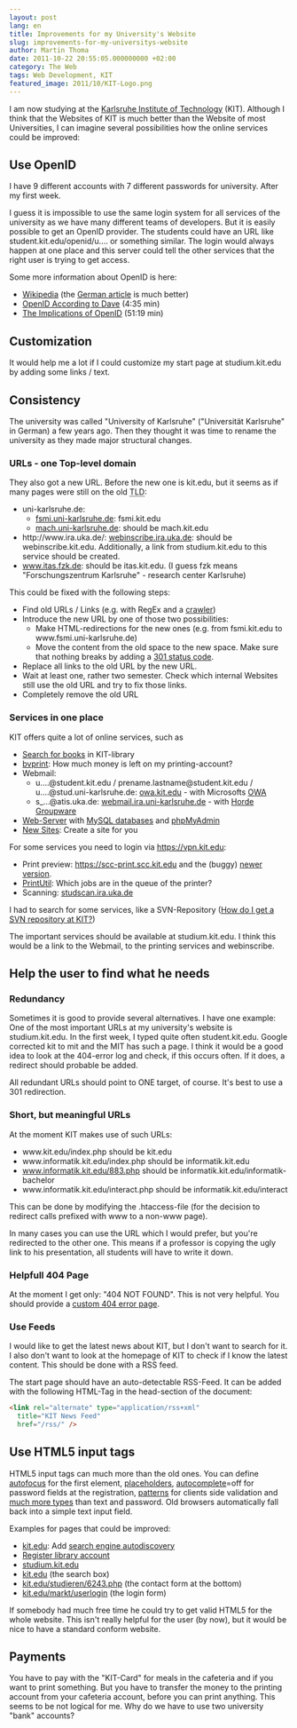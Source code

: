 ```yaml
---
layout: post
lang: en
title: Improvements for my University's Website
slug: improvements-for-my-universitys-website
author: Martin Thoma
date: 2011-10-22 20:55:05.000000000 +02:00
category: The Web
tags: Web Development, KIT
featured_image: 2011/10/KIT-Logo.png
---
```

I am now studying at the <a href="http://en.wikipedia.org/wiki/Karlsruhe_Institute_of_Technology">Karlsruhe Institute of Technology</a> (KIT). Although I think that the Websites of KIT is much better than the Website of most Universities,  I can imagine several possibilities how the online services could be improved:

<h2>Use OpenID</h2>
I have 9 different accounts with 7 different passwords for university. After my first week.

I guess it is impossible to use the same login system for all services of the university as we have many different teams of developers. But it is easily possible to get an OpenID provider. The students could have an URL like student.kit.edu/openid/u.... or something similar. The login would always happen at one place and this server could tell the other services that the right user is trying to get access.

Some more information about OpenID is here:
<ul>
  <li><a href="http://en.wikipedia.org/wiki/OpenID">Wikipedia</a> (the <a href="http://de.wikipedia.org/wiki/OpenID">German article</a> is much better)</li>
  <li><a href="//www.youtube.com/watch?v=xcmY8Pk-qEk">OpenID According to Dave</a> (4:35 min)</li>
  <li><a href="//www.youtube.com/watch?v=DslTkwON1Bk">The Implications of OpenID</a> (51:19 min)</li>
</ul>

<h2>Customization</h2>
It would help me a lot if I could customize my start page at studium.kit.edu by adding some links / text.

<h2>Consistency</h2>
The university was called "University of Karlsruhe" ("Universit&auml;t Karlsruhe" in German) a few years ago. Then they thought it was time to rename the university as they made major structural changes.

<h3>URLs - one Top-level domain</h3>
They also got a new URL. Before the new one is kit.edu, but it seems as if many pages were still on the old <abbr title="top-level domain">TLD</abbr>:
<ul>
  <li>uni-karlsruhe.de:
    <ul>
  <li><a href="http://www.fsmi.uni-karlsruhe.de/">fsmi.uni-karlsruhe.de</a>: fsmi.kit.edu</li>
  <li><a href="http://www2.mach.uni-karlsruhe.de/srmach/srmach.php">mach.uni-karlsruhe.de</a>: should be mach.kit.edu</li>
    </ul>
  <li>http://www.ira.uka.de/: <a href="https://webinscribe.ira.uka.de/">webinscribe.ira.uka.de</a>: should be webinscribe.kit.edu. Additionally, a link from studium.kit.edu to this service should be created.</li>
  <li><a href="http://www.itas.fzk.de/">www.itas.fzk.de</a>: should be itas.kit.edu. (I guess fzk means "Forschungszentrum Karlsruhe" - research center Karlsruhe)</li>
</ul>

This could be fixed with the following steps:
<ul>
    <li>Find old URLs / Links (e.g. with <bbr title="Regular Expressions">RegEx</abbr> and a <a href="http://en.wikipedia.org/wiki/Web_crawler">crawler</a>)</li>
    <li>Introduce the new URL by one of those two possibilities:
        <ul>
          <li>Make HTML-redirections for the new ones (e.g. from fsmi.kit.edu to www.fsmi.uni-karlsruhe.de)</li>
          <li>Move the content from the old space to the new space. Make sure that nothing breaks by adding a <a href="http://en.wikipedia.org/wiki/List_of_HTTP_status_codes#3xx_Redirection">301 status code</a>.</li>
        </ul>
    <li>Replace all links to the old URL by the new URL.</li>
    <li>Wait at least one, rather two semester. Check which internal Websites still use the old URL and try to fix those links.</li>
    <li>Completely remove the old URL</li>
</ul>

<h3>Services in one place</h3>
KIT offers quite a lot of online services, such as
<ul>
  <li><a href="http://www.bibliothek.kit.edu/cms/index.php">Search for books</a> in KIT-library
  <li><a href="https://www.rz.uni-karlsruhe.de/cgi-bin/bvprint">bvprint</a>: How much money is left on my printing-account?</li>
  <li>Webmail:
    <ul>
      <li>u....@student.kit.edu / prename.lastname@student.kit.edu / u....@stud.uni-karlsruhe.de: <a href="https://owa.kit.edu">owa.kit.edu</a> - with Microsofts <a href="http://en.wikipedia.org/wiki/Outlook_Web_App">OWA</a></li>
      <li>s_...@atis.uka.de: <a href="https://webmail.ira.uni-karlsruhe.de/imp/login.php">webmail.ira.uni-karlsruhe.de</a> - with <a href="http://en.wikipedia.org/wiki/Horde_(software)">Horde Groupware</a></li>
    </ul>
  </li>
  <li><a href="http://www.scc.kit.edu/dienste/3203.php">Web-Server</a> with <a href="http://www.scc.kit.edu/dienste/7881.php">MySQL databases</a> and <a href="https://www.rz.uni-karlsruhe.de/phpmyadmin/?server=5">phpMyAdmin</a></li>
  <li><a href="http://www.scc.kit.edu/dienste/3203.php">New Sites</a>: Create a site for you</li>
</ul>

For some services you need to login via <a href="https://vpn.kit.edu/">https://vpn.kit.edu</a>:
<ul>
  <li>Print preview: <a href="https://scc-print.scc.kit.edu/cgi-bin/preview/index.cgi?printer=bw600dpi&user=">https://scc-print.scc.kit.edu</a> and the (buggy) <a href="https://scc-print-06.scc.kit.edu/cgi-bin/print/index.cgi">newer version</a>.</li>
  <li><a href="https://print.rz.uni-karlsruhe.de/cgi-bin/pu">PrintUtil</a>: Which jobs are in the queue of the printer?</li>
  <li>Scanning: <a href="http://studscan.ira.uka.de/">studscan.ira.uka.de</a></li>
</ul>

I had to search for some services, like a SVN-Repository (<a href="http://www.atis.uka.de/1422.php">How do I get a SVN repository at KIT?</a>)

The important services should be available at studium.kit.edu. I think this would be a link to the Webmail, to the printing services and webinscribe.

<h2>Help the user to find what he needs</h2>
<h3>Redundancy</h3>
Sometimes it is good to provide several alternatives. I have one example:
One of the most important URLs at my university's website is studium.kit.edu. In the first week, I typed quite often student.kit.edu. Google corrected kit to mit and the MIT has such a page. I think it would be a good idea to look at the 404-error log and check, if this occurs often. If it does, a redirect should probable be added.

All redundant URLs should point to ONE target, of course. It's best to use a 301 redirection.

<h3>Short, but meaningful URLs</h3>
At the moment KIT makes use of such URLs:
<ul>
  <li>www.kit.edu/index.php should be kit.edu</li>
  <li>www.informatik.kit.edu/index.php should be informatik.kit.edu</li>
  <li><a href="http://www.informatik.kit.edu/883.php">www.informatik.kit.edu/883.php</a> should be informatik.kit.edu/informatik-bachelor</li>
  <li>www.informatik.kit.edu/interact.php should be informatik.kit.edu/interact</li>
</ul>

This can be done by modifying the .htaccess-file (for the decision to redirect calls prefixed with www to a non-www page).

In many cases you can use the URL which I would prefer, but you're redirected to the other one. This means if a professor is copying the ugly link to his presentation, all students will have to write it down.

<h3>Helpfull 404 Page</h3>
At the moment I get only: "404 NOT FOUND". This is not very helpful. You should provide a <a href="../custom-404-error-pages/" title="Custom 404 error pages">custom 404 error page</a>.

<h3>Use Feeds</h3>
I would like to get the latest news about KIT, but I don't want to search for it. I also don't want to look at the homepage of KIT to check if I know the latest content. This should be done with a RSS feed.

The start page should have an auto-detectable RSS-Feed. It can be added with the following HTML-Tag in the head-section of the document:
```html
<link rel="alternate" type="application/rss+xml"
  title="KIT News Feed"
  href="/rss/" />
```

<h2>Use HTML5 input tags</h2>
HTML5 input tags can much more than the old ones. You can define <a href="http://www.w3schools.com/html5/att_input_autofocus.asp">autofocus</a> for the first element, <a href="http://www.w3schools.com/html5/att_input_placeholder.asp">placeholders</a>, <a href="http://www.w3schools.com/html5/att_input_autocomplete.asp">autocomplete</a>=off for password fields at the registration, <a href="http://www.w3schools.com/html5/att_input_pattern.asp">patterns</a> for clients side validation and <a href="http://www.w3schools.com/html5/att_input_type.asp">much more types</a> than text and password. Old browsers automatically fall back into a simple text input field.

Examples for pages that could be improved:
<ul>
  <li><a href="http://kit.edu">kit.edu</a>: Add <a href="../search-engine-autodiscovery/" title="Search Engine Autodiscovery">search engine autodiscovery</a></li>
  <li><a href="http://i3vloan.ubka.uni-karlsruhe.de/19466917473783462330/i3v_library/ausleihe/i3v_ausleihe.cgi?opacdb=UBKA_OPAC&session=19466917473783462330&Funktion=Ersterfassung&lang=DE">Register library account</a></li>
  <li><a href="https://studium.kit.edu">studium.kit.edu</a></li>
  <li><a href="http://www.kit.edu/index.php">kit.edu</a> (the search box)</li>
  <li><a href="http://www.kit.edu/studieren/6243.php">kit.edu/studieren/6243.php</a> (the contact form at the bottom)</li>
  <li><a href="http://www.kit.edu/markt/userlogin.php">kit.edu/markt/userlogin</a> (the login form)</li>
</ul>

If somebody had much free time he could try to get valid HTML5 for the whole website. This isn't really helpful for the user (by now), but it would be nice to have a standard conform website.

<h2>Payments</h2>
You have to pay with the "KIT-Card" for meals in the cafeteria and if you want to print something. But you have to transfer the money to the printing account from your cafeteria account, before you can print anything. This seems to be not logical for me. Why do we have to use two university "bank" accounts?
